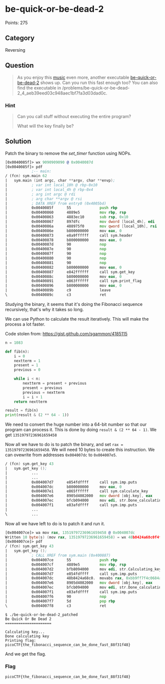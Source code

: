# be-quick-or-be-dead-2
Points: 275

## Category
Reversing

## Question
>As you enjoy this [music](https://www.youtube.com/watch?v=CTt1vk9nM9c) even more, another executable [be-quick-or-be-dead-2](files/be-quick-or-be-dead-2) shows up. Can you run this fast enough too? You can also find the executable in /problems/be-quick-or-be-dead-2_4_aeb39eed03c948aec1bf7fa3d03dad0c. 

### Hint
>Can you call stuff without executing the entire program?
>
>What will the key finally be?

## Solution
Patch the binary to remove the _set_timer_ function using NOPs.

```asm
[0x0040085f]> wx 9090909090 @ 0x0040087d
[0x0040085f]> pdf
            ;-- main:
/ (fcn) sym.main 62
|   sym.main (int argc, char **argv, char **envp);
|           ; var int local_10h @ rbp-0x10
|           ; var int local_4h @ rbp-0x4
|           ; arg int argc @ rdi
|           ; arg char **argv @ rsi
|           ; DATA XREF from entry0 (0x4005bd)
|           0x0040085f      55             push rbp
|           0x00400860      4889e5         mov rbp, rsp
|           0x00400863      4883ec10       sub rsp, 0x10
|           0x00400867      897dfc         mov dword [local_4h], edi   ; argc
|           0x0040086a      488975f0       mov qword [local_10h], rsi  ; argv
|           0x0040086e      b800000000     mov eax, 0
|           0x00400873      e8a9ffffff     call sym.header
|           0x00400878      b800000000     mov eax, 0
|           0x0040087d      90             nop
|           0x0040087e      90             nop
|           0x0040087f      90             nop
|           0x00400880      90             nop
|           0x00400881      90             nop
|           0x00400882      b800000000     mov eax, 0
|           0x00400887      e842ffffff     call sym.get_key
|           0x0040088c      b800000000     mov eax, 0
|           0x00400891      e863ffffff     call sym.print_flag
|           0x00400896      b800000000     mov eax, 0
|           0x0040089b      c9             leave
\           0x0040089c      c3             ret
```

Studying the binary, it seems that it's doing the Fibonacci sequence recursively, that's why it takes so long.

We can use Python to calculate the result iteratively. This will make the process a lot faster.

Code stolen from: https://gist.github.com/sgammon/4185115

```python
n = 1083

def fib(n):
    i = 0
    nextterm = 1
    present = 1
    previous = 0

    while i < n:
        nextterm = present + previous
        present = previous
        previous = nextterm
        i = i + 1
    return nextterm

result = fib(n)
print(result & (2 ** 64 - 1))
```

We need to convert the huge number into a 64-bit number so that our program can process it. This is done by doing `result & (2 ** 64 - 1)`. We get `13519797236961659458`

Now all we have to do is to patch the binary, and set `rax = 13519797236961659458`. We will need 10 bytes to create this instruction. We can ovewrite from addresses `0x004007dc` to `0x004007e5`.

```asm
/ (fcn) sym.get_key 43
|   sym.get_key ();
|           ...
|           ...
|           0x004007d7      e854fdffff     call sym.imp.puts           ; int puts(const char *s)
|           0x004007dc      b800000000     mov eax, 0
|           0x004007e1      e865ffffff     call sym.calculate_key
|           0x004007e6      8905d4082000   mov dword [obj.key], eax    ; obj.__TMC_END ; [0x6010c0:4]=0
|           0x004007ec      bfcb094000     mov edi, str.Done_calculating_key ; 0x4009cb ; "Done calculating key" ; const char *s
|           0x004007f1      e83afdffff     call sym.imp.puts           ; int puts(const char *s)
|           ...
\           ...
```

Now all we have left to do is to patch it and run it.

```asm
[0x004007ce]> wa mov rax, 13519797236961659458 @ 0x004007dc
Written 10 byte(s) (mov rax, 13519797236961659458) = wx 48b8424a68c0f4f79fbb
[0x004007ce]> pdf
/ (fcn) sym.get_key 43
|   sym.get_key ();
|           ; CALL XREF from sym.main (0x400887)
|           0x004007ce      55             push rbp
|           0x004007cf      4889e5         mov rbp, rsp
|           0x004007d2      bfb8094000     mov edi, str.Calculating_key... ; 0x4009b8 ; "Calculating key..." ; const char *s
|           0x004007d7      e854fdffff     call sym.imp.puts           ; int puts(const char *s)
|           0x004007dc      48b8424a68c0.  movabs rax, 0xbb9ff7f4c0684a42
|           0x004007e6      8905d4082000   mov dword [obj.key], eax    ; obj.__TMC_END ; [0x6010c0:4]=0
|           0x004007ec      bfcb094000     mov edi, str.Done_calculating_key ; 0x4009cb ; "Done calculating key" ; const char *s
|           0x004007f1      e83afdffff     call sym.imp.puts           ; int puts(const char *s)
|           0x004007f6      90             nop
|           0x004007f7      5d             pop rbp
\           0x004007f8      c3             ret
```

```
$ ./be-quick-or-be-dead-2_patched
Be Quick Or Be Dead 2
=====================

Calculating key...
Done calculating key
Printing flag:
picoCTF{the_fibonacci_sequence_can_be_done_fast_88f31f48}
```

And we get the flag.

### Flag
`picoCTF{the_fibonacci_sequence_can_be_done_fast_88f31f48}`
